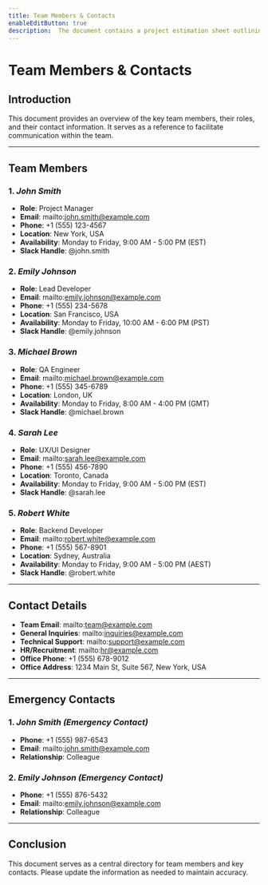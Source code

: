 ```yaml
---
title: Team Members & Contacts
enableEditButton: true
description:  The document contains a project estimation sheet outlining tasks,effort hours, and timelines across key phases like analysis,design, development, testing, and project management. It includes metrics such as confidence factors, consumed hours, and completion dates.
---
```

# Team Members & Contacts

## Introduction
This document provides an overview of the key team members, their roles, and their contact information. It serves as a reference to facilitate communication within the team.

---

## Team Members

### 1. *John Smith*
- **Role**: Project Manager
- **Email**: mailto:john.smith@example.com
- **Phone**: +1 (555) 123-4567
- **Location**: New York, USA
- **Availability**: Monday to Friday, 9:00 AM - 5:00 PM (EST)
- **Slack Handle**: @john.smith

### 2. *Emily Johnson*
- **Role**: Lead Developer
- **Email**: mailto:emily.johnson@example.com
- **Phone**: +1 (555) 234-5678
- **Location**: San Francisco, USA
- **Availability**: Monday to Friday, 10:00 AM - 6:00 PM (PST)
- **Slack Handle**: @emily.johnson

### 3. *Michael Brown*
- **Role**: QA Engineer
- **Email**: mailto:michael.brown@example.com
- **Phone**: +1 (555) 345-6789
- **Location**: London, UK
- **Availability**: Monday to Friday, 8:00 AM - 4:00 PM (GMT)
- **Slack Handle**: @michael.brown

### 4. *Sarah Lee*
- **Role**: UX/UI Designer
- **Email**: mailto:sarah.lee@example.com
- **Phone**: +1 (555) 456-7890
- **Location**: Toronto, Canada
- **Availability**: Monday to Friday, 9:00 AM - 5:00 PM (EST)
- **Slack Handle**: @sarah.lee

### 5. *Robert White*
- **Role**: Backend Developer
- **Email**: mailto:robert.white@example.com
- **Phone**: +1 (555) 567-8901
- **Location**: Sydney, Australia
- **Availability**: Monday to Friday, 9:00 AM - 5:00 PM (AEST)
- **Slack Handle**: @robert.white

---

## Contact Details

- **Team Email**: mailto:team@example.com
- **General Inquiries**: mailto:inquiries@example.com
- **Technical Support**: mailto:support@example.com
- **HR/Recruitment**: mailto:hr@example.com
- **Office Phone**: +1 (555) 678-9012
- **Office Address**: 1234 Main St, Suite 567, New York, USA

---

## Emergency Contacts

### 1. *John Smith (Emergency Contact)*
- **Phone**: +1 (555) 987-6543
- **Email**: mailto:john.smith@example.com
- **Relationship**: Colleague

### 2. *Emily Johnson (Emergency Contact)*
- **Phone**: +1 (555) 876-5432
- **Email**: mailto:emily.johnson@example.com
- **Relationship**: Colleague

---

## Conclusion
This document serves as a central directory for team members and key contacts. Please update the information as needed to maintain accuracy.

